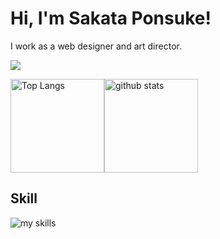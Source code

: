 # Hi, I'm Sakata Ponsuke!

I work as a web designer and art director.

![](https://github-profile-summary-cards.vercel.app/api/cards/profile-details?username=sakata-ponsuke&theme=2077)

<img alt="Top Langs" height="150px" src="https://github-readme-stats.vercel.app/api/top-langs/?username=sakata-ponsuke&layout=compact&count_private=true&show_icons=true&theme=tokyonight" /><img alt="github stats" height="150px" src="https://github-readme-stats.vercel.app/api?username=sakata-ponsuke&count_private=true&show_icons=true&show_icons=true&theme=tokyonight" />

## Skill
<img alt="my skills" src="https://skillicons.dev/icons?theme=dark&perline=7&i=photoshop,illustrator,xd,figma,html,css,jquery,js,vscode,wordpress,github" />


